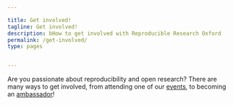 ```yaml
---

title: Get involved!
tagline: Get involved!
description: bHow to get involved with Reproducible Research Oxford
permalink: /get-involved/
type: pages


---
```


Are you passionate about reproducibility and open research? There are
many ways to get involved, from attending one of our
[events](/new-theme/events), to becoming an
[ambassador](new-theme/about)!

